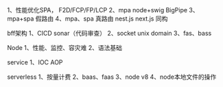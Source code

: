 1、性能优化SPA， F2D/FCP/FP/LCP
2、mpa node+swig BigPipe 
3、mpa+spa 假路由
4、mpa、spa  真路由 nest.js next.js 同构

bff架构
1、CICD sonar（代码审查）
2、socket unix domain
3、fas、bass

Node
1、性能、监控、容灾难
2、语法基础


service
1、IOC AOP


serverless
1、按量计费
2、baas、faas
3、node v8 
4、node本地文件的操作